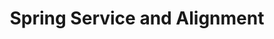 ---
title: "Spring Service and Alignment"
url: /greenville/spring-service-and-alignment/
shop: car repair
---
